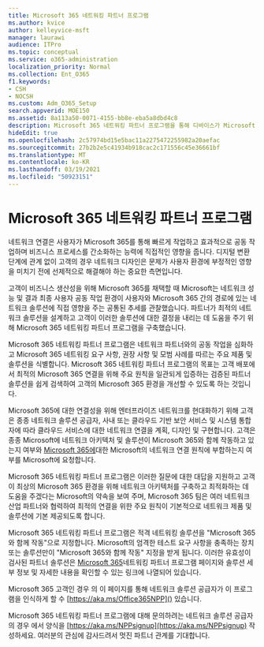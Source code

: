 ```yaml
---
title: Microsoft 365 네트워킹 파트너 프로그램
ms.author: kvice
author: kelleyvice-msft
manager: laurawi
audience: ITPro
ms.topic: conceptual
ms.service: o365-administration
localization_priority: Normal
ms.collection: Ent_O365
f1.keywords:
- CSH
- NOCSH
ms.custom: Adm_O365_Setup
search.appverid: MOE150
ms.assetid: 8a113a50-0071-4155-bb8e-eba5a8dbd4c8
description: Microsoft 365 네트워킹 파트너 프로그램을 통해 디바이스가 Microsoft 365에서 작업하는 것으로 인증될 수 있습니다.
hideEdit: true
ms.openlocfilehash: 2c57974bd15e5bac11a2275472255982a20aefac
ms.sourcegitcommit: 27b2b2e5c41934b918cac2c171556c45e36661bf
ms.translationtype: MT
ms.contentlocale: ko-KR
ms.lasthandoff: 03/19/2021
ms.locfileid: "50923151"
---
```

# <a name="microsoft-365-networking-partner-program"></a>Microsoft 365 네트워킹 파트너 프로그램

네트워크 연결은 사용자가 Microsoft 365를 통해 빠르게 작업하고 효과적으로 공동 작업하며 비즈니스 프로세스를 간소화하는 능력에 직접적인 영향을 줍니다. 디지털 변환 단계에 관계 없이 고객의 경우 네트워크 디자인은 문제가 사용자 환경에 부정적인 영향을 미치기 전에 선제적으로 해결해야 하는 중요한 측면입니다.

고객이 비즈니스 생산성을 위해 Microsoft 365를 채택할 때 Microsoft는 네트워크 성능 및 결과 최종 사용자 공동 작업 환경이 사용자와 Microsoft 365 간의 경로에 있는 네트워크 솔루션에 직접 영향을 주는 공통된 추세를 관찰했습니다. 파트너가 최적의 네트워크 솔루션을 설계하고 고객이 이러한 솔루션에 대한 결정을 내리는 데 도움을 주기 위해 Microsoft 365 네트워킹 파트너 프로그램을 구축했습니다.

Microsoft 365 네트워킹 파트너 프로그램은 네트워크 파트너와의 공동 작업을 심화하고 Microsoft 365 네트워킹 요구 사항, 권장 사항 및 모범 사례를 따르는 주요 제품 및 솔루션을 식별합니다. Microsoft 365 네트워킹 파트너 프로그램의 목표는 고객 배포에서 최적의 Microsoft 365 연결을 위해 주요 원칙을 일관되게 입증하는 검증된 파트너 솔루션을 쉽게 검색하여 고객의 Microsoft 365 환경을 개선할 수 있도록 하는 것입니다.

Microsoft 365에 대한 연결성을 위해 엔터프라이즈 네트워크를 현대화하기 위해 고객은 종종 네트워크 솔루션 공급자, 사내 또는 클라우드 기반 보안 서비스 및 시스템 통합자에 따라 클라우드 서비스에 대한 네트워크 연결을 계획, 디자인 및 구현합니다. 고객은 종종 Microsoft에 네트워크 아키텍처 및 솔루션이 Microsoft 365와 함께 작동하고 있는지 여부와 [Microsoft 365에](./microsoft-365-network-connectivity-principles.md)대한 Microsoft의 네트워크 연결 원칙에 부합하는지 여부를 Microsoft에 요청합니다.

Microsoft 365 네트워킹 파트너 프로그램은 이러한 질문에 대한 대답을 지원하고 고객이 최상의 Microsoft 365 환경을 위해 네트워크 아키텍처를 구축하고 최적화하는 데 도움을 주겠다는 Microsoft의 약속을 보여 주며, Microsoft 365 팀은 여러 네트워크 산업 파트너와 협력하여 최적의 연결을 위한 주요 원칙이 기본적으로 네트워크 제품 및 솔루션에 기본 제공되도록 합니다.

Microsoft 365 네트워킹 파트너 프로그램은 적격 네트워킹 솔루션을 "Microsoft 365와 함께 작동"으로 지정합니다. Microsoft의 엄격한 테스트 요구 사항을 충족하는 장치 또는 솔루션만이 "Microsoft 365와 함께 작동" 지정을 받게 됩니다. 이러한 유효성이 검사된 파트너 솔루션은 [Microsoft 365](https://www.microsoft.com/microsoft-365/partners/O365networkingpartners)네트워킹 파트너 프로그램 페이지와 솔루션 세부 정보 및 자세한 내용을 확인할 수 있는 링크에 나열되어 있습니다.

Microsoft 365 고객인 경우 의 이 페이지를 통해 네트워크 솔루션 공급자가 이 프로그램을 인식하게 할 수 [https://aka.ms/Office365NPP]() 있습니다.

Microsoft 365 네트워킹 파트너 프로그램에 대해 문의하려는 네트워크 솔루션 공급자의 경우 에서 양식을 [https://aka.ms/NPPsignup](https://aka.ms/NPPsignup) 작성하세요. 여러분의 관심에 감사드려서 멋진 파트너 관계를 기대합니다.